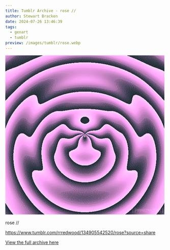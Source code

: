 ```yaml
---
title: Tumblr Archive - rose //  
author: Stewart Bracken
date: 2024-07-26 13:46:39
tags:
  - genart
  - tumblr
preview: /images/tumblr/rose.webp
---
```


![rose //](/images/tumblr/rose.webp)

rose //

https://www.tumblr.com/rrredwood/134905542520/rose?source=share

[View the full archive here](https://www.tumblr.com/rrredwood)